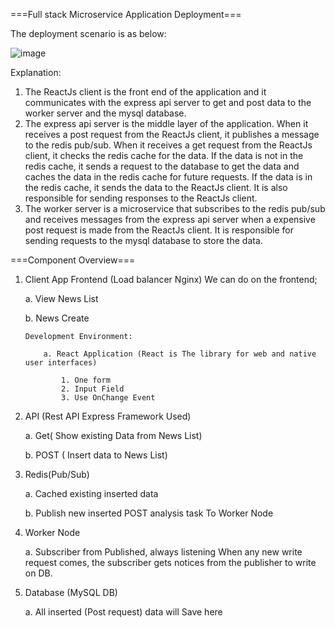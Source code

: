 ===Full stack Microservice Application Deployment===

The deployment scenario is as below:


![image](https://github.com/panthajan/fullstack-devops-test/assets/19544130/a3303e00-cfb7-48c5-aaae-73a471e9fd2a)



Explanation:

  1.  The ReactJs client is the front end of the application and it communicates with the express api server to get and post data to the worker server and the mysql database.
  2.  The express api server is the middle layer of the application. When it receives a post request from the ReactJs client, it publishes a message to the redis pub/sub. When it receives a get request from the ReactJs client, it checks the redis cache for the data. If the data is not in the redis cache, it sends a request to the database to get the data and caches the data in the redis cache for future requests. If the data is in the redis cache, it sends the data to the ReactJs client. It is also responsible for sending responses to the ReactJs client.
  3.  The worker server is a microservice that subscribes to the redis pub/sub and receives messages from the express api server when a expensive post request is made from the ReactJs client. It is responsible for sending requests to the mysql database to store the data.


===Component Overview===

1.  Client App Frontend (Load balancer Nginx)
    We can do on the frontend;
    
    a. View News List
    
    b. News Create

        Development Environment:

            a. React Application (React is The library for web and native user interfaces)

                1. One form
                2. Input Field
                3. Use OnChange Event

3.  API (Rest API Express Framework Used)

    a. Get( Show existing Data from News List)

    b. POST ( Insert data to News List)

4.  Redis(Pub/Sub)

    a. Cached existing inserted data

    b. Publish new inserted POST analysis task To Worker Node

5.  Worker Node

    a. Subscriber from Published, always listening When any new write request comes, the subscriber gets notices from the publisher to write on DB.

6.  Database (MySQL DB)

    a. All inserted (Post request) data will Save here
